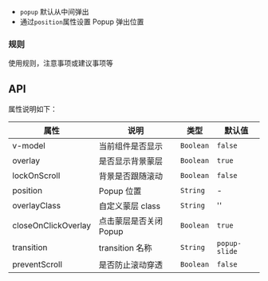 - `popup` 默认从中间弹出
- 通过`position`属性设置 Popup 弹出位置

### 规则

使用规则，注意事项或建议事项等

## API

属性说明如下：

属性 | 说明 | 类型 | 默认值
-----|-----|-----|------
v-model | 当前组件是否显示 | `Boolean` | `false`
overlay | 是否显示背景蒙层 | `Boolean` | `true`
lockOnScroll | 背景是否跟随滚动 | `Boolean` | `false`
position | Popup 位置 | `String` | - | `top` `bottom` `right` `left`
overlayClass | 自定义蒙层 class | `String` | ''
closeOnClickOverlay | 点击蒙层是否关闭 Popup | `Boolean` | `true`
transition | transition 名称 | `String` | `popup-slide`
preventScroll | 是否防止滚动穿透 | `Boolean` | `false`
